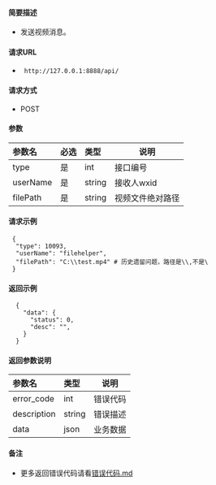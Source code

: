 
#### 简要描述

- 发送视频消息。

#### 请求URL
- ` http://127.0.0.1:8888/api/`
  
#### 请求方式
- POST 

#### 参数

| 参数名      | 必选 | 类型     | 说明       |   
|:---------|:---|:-------|----------|   
| type     | 是  | int    | 接口编号     |   
| userName | 是  | string | 接收人wxid  |   
| filePath | 是  | string | 视频文件绝对路径 |   

#### 请求示例

```
 {
  "type": 10093,
  "userName": "filehelper",
  "filePath": "C:\\test.mp4" # 历史遗留问题，路径是\\,不是\
 }
```

#### 返回示例 

``` 
  {
    "data": {
      "status": 0,
      "desc": "",
    }
  }
```

#### 返回参数说明 

| 参数名         | 类型     | 说明   |   
|:------------|:-------|------|   
| error_code  | int    | 错误代码 |   
| description | string | 错误描述 |   
| data        | json   | 业务数据 |   

#### 备注 

- 更多返回错误代码请看[错误代码.md](../错误代码.md)







